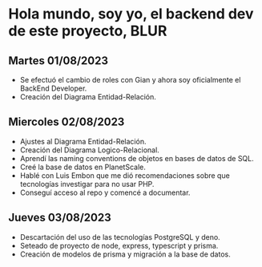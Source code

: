 # Hola mundo, soy yo, el backend dev de este proyecto, BLUR

## Martes 01/08/2023
- Se efectuó el cambio de roles con Gian y ahora soy oficialmente el BackEnd Developer.
- Creación del Diagrama Entidad-Relación.

## Miercoles 02/08/2023
- Ajustes al Diagrama Entidad-Relación.
- Creación del Diagrama Logico-Relacional.
- Aprendí las naming conventions de objetos en bases de datos de SQL.
- Creé la base de datos en PlanetScale.
- Hablé con Luis Embon que me dió recomendaciones sobre que tecnologías investigar para no usar PHP.
- Conseguí acceso al repo y comencé a documentar.

## Jueves 03/08/2023
- Descartación del uso de las tecnologías PostgreSQL y deno.
- Seteado de proyecto de node, express, typescript y prisma.
- Creación de modelos de prisma y migración a la base de datos.
